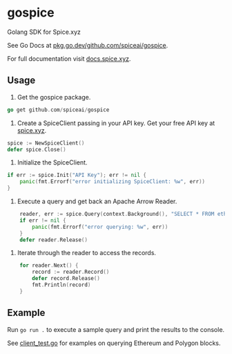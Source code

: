 # gospice

Golang SDK for Spice.xyz

See Go Docs at [pkg.go.dev/github.com/spiceai/gospice](https://pkg.go.dev/github.com/spiceai/gospice).

For full documentation visit [docs.spice.xyz](https://docs.spice.xyz/sdks/go).

## Usage

1. Get the gospice package.

```go
go get github.com/spiceai/gospice
```

1. Create a SpiceClient passing in your API key. Get your free API key at [spice.xyz](https://spice.xyz).

```go
spice := NewSpiceClient()
defer spice.Close()
```

1. Initialize the SpiceClient.

```go
if err := spice.Init("API Key"); err != nil {
    panic(fmt.Errorf("error initializing SpiceClient: %w", err))
}
```

1. Execute a query and get back an Apache Arrow Reader.

```go
    reader, err := spice.Query(context.Background(), "SELECT * FROM eth.recent_blocks ORDER BY block_number LIMIT 10")
    if err != nil {
        panic(fmt.Errorf("error querying: %w", err))
    }
    defer reader.Release()
```

1. Iterate through the reader to access the records.

```go
    for reader.Next() {
        record := reader.Record()
        defer record.Release()
        fmt.Println(record)
    }
```

## Example

Run `go run .` to execute a sample query and print the results to the console.

See [client_test.go](client_test.go) for examples on querying Ethereum and Polygon blocks.
